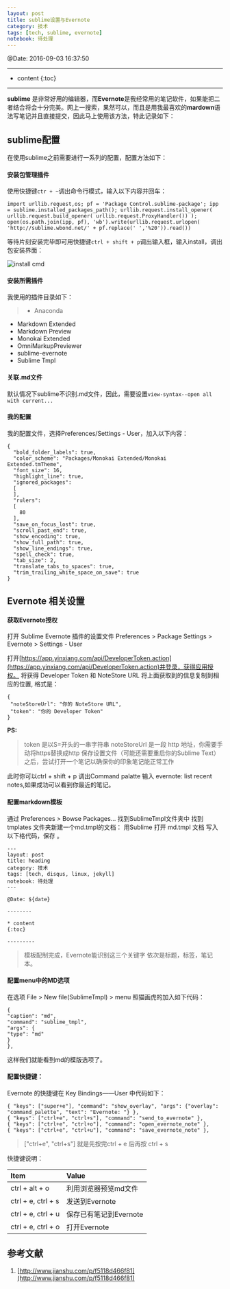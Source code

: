 ```yaml
---
layout: post
title: sublime设置与Evernote
category: 技术
tags: [tech, sublime, evernote]
notebook: 待处理
---
```


@Date: 2016-09-03 16:37:50

--------

* content
{:toc}

---------

**sublime** 是非常好用的编辑器，而**Evernote**是我经常用的笔记软件，如果能把二者结合将会十分完美。网上一搜索，果然可以，而且是用我最喜欢的**mardown**语法写笔记并且直接提交，因此马上使用该方法，特此记录如下：

## sublime配置

在使用sublime之前需要进行一系列的配置，配置方法如下：

#### 安装包管理插件

使用快捷键`ctr + ~`调出命令行模式，输入以下内容并回车：

```
import urllib.request,os; pf = 'Package Control.sublime-package'; ipp = sublime.installed_packages_path(); urllib.request.install_opener( urllib.request.build_opener( urllib.request.ProxyHandler()) ); open(os.path.join(ipp, pf), 'wb').write(urllib.request.urlopen( 'http://sublime.wbond.net/' + pf.replace(' ','%20')).read())
```

等待片刻安装完毕即可用快捷键`ctrl + shift + p`调出输入框，输入install，调出包安装界面：

![install cmd](http://ocs218n9i.bkt.clouddn.com/sy23.png)

#### 安装所需插件

我使用的插件目录如下：

> - Anaconda
 - Markdown Extended
 - Markdown Preview
 - Monokai Extended
 - OmniMarkupPreviewer
 - sublime-evernote
 - Sublime Tmpl

#### 关联.md文件

默认情况下sublime不识别.md文件，因此，需要设置`view-syntax--open all with current...`

#### 我的配置

我的配置文件，选择Preferences/Settings - User，加入以下内容：

```
{
  "bold_folder_labels": true,
  "color_scheme": "Packages/Monokai Extended/Monokai Extended.tmTheme",
  "font_size": 16,
  "highlight_line": true,
  "ignored_packages":
  [
  ],
  "rulers":
  [
    80
  ],
  "save_on_focus_lost": true,
  "scroll_past_end": true,
  "show_encoding": true,
  "show_full_path": true,
  "show_line_endings": true,
  "spell_check": true,
  "tab_size": 2,
  "translate_tabs_to_spaces": true,
  "trim_trailing_white_space_on_save": true
}
```

## Evernote 相关设置

#### 获取Evernote授权

打开 Sublime Evernote 插件的设置文件 Preferences > Package Settings > Evernote > Settings - User

打开[https://app.yinxiang.com/api/DeveloperToken.action](https://app.yinxiang.com/api/DeveloperToken.action)并登录，获得应用授权。
将获得 Developer Token 和 NoteStore URL
将上面获取到的信息复制到相应的位置, 格式是：

```
{
 "noteStoreUrl": "你的 NoteStore URL",
 "token": "你的 Developer Token"
}
```

**PS:**

>token 是以S=开头的一串字符串
noteStoreUrl 是一段 http 地址，你需要手动将https替换成http
保存设置文件（可能还需要重启你的Sublime Text）之后，尝试打开一个笔记以确保你的印象笔记能正常工作

此时你可以ctrl + shift + p 调出Command palatte 输入 evernote: list recent notes,如果成功可以看到你最近的笔记。

#### 配置markdown模板

通过 Preferences > Bowse Packages... 找到SublimeTmpl文件夹中 找到 tmplates 文件夹新建一个md.tmpl的文档：
用Sublime 打开 md.tmpl 文档 写入以下格代码，保存 。

```
---
layout: post
title: heading
category: 技术
tags: [tech, disqus, linux, jekyll]
notebook: 待处理
---

@Date: ${date}

--------

* content
{:toc}

---------

```

> 模板配制完成，Evernote能识别这三个关键字 依次是标题，标签，笔记本。

#### 配置menu中的MD选项

在选项 File > New file(SublimeTmpl) > menu 照猫画虎的加入如下代码：

```
{
"caption": "md",
"command": "sublime_tmpl",
"args": {
"type": "md"
}
},
```

这样我们就能看到md的模版选项了。

#### 配置快捷键：

Evernote 的快捷键在 Key Bindings——User 中代码如下：

```
{ "keys": ["super+e"], "command": "show_overlay", "args": {"overlay": "command_palette", "text": "Evernote: "} },
{ "keys": ["ctrl+e", "ctrl+s"], "command": "send_to_evernote" },
{ "keys": ["ctrl+e", "ctrl+o"], "command": "open_evernote_note" },
{ "keys": ["ctrl+e", "ctrl+u"], "command": "save_evernote_note" },
```

> ["ctrl+e", "ctrl+s"] 就是先按完ctrl + e 后再按 ctrl + s

快捷键说明：

| Item      |    Value |
| :-------- | :--------|
| ctrl + alt + o  | 利用浏览器预览md文件 |
| ctrl + e, ctrl + s  | 发送到Evernote |
| ctrl + e, ctrl + u  | 保存已有笔记到Evernote |
| ctrl + e, ctrl + o  | 打开Evernote |


## 参考文献
 1. [http://www.jianshu.com/p/f5118d466f81](http://www.jianshu.com/p/f5118d466f81)
